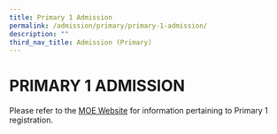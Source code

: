 ```yaml
---
title: Primary 1 Admission
permalink: /admission/primary/primary-1-admission/
description: ""
third_nav_title: Admission (Primary)
---
```

# PRIMARY 1 ADMISSION


Please refer to the [MOE Website](http://www.moe.gov.sg/education/admissions/primary-one-registration/) for information pertaining to Primary 1 registration.